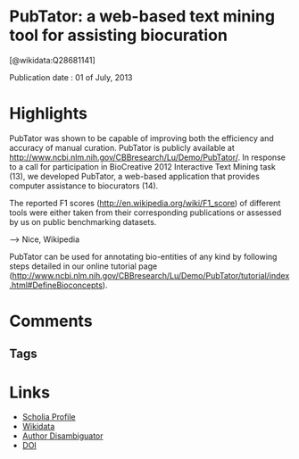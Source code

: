 
PubTator: a web-based text mining tool for assisting biocuration
================================================================
  
  [@wikidata:Q28681141]  
  
Publication date : 01 of July, 2013  

# Highlights

 PubTator was shown to be capable of improving both the efficiency and accuracy of manual curation. PubTator is publicly available at http://www.ncbi.nlm.nih.gov/CBBresearch/Lu/Demo/PubTator/.
In response to a call for participation in BioCreative 2012 Interactive Text Mining task (13), we developed PubTator, a web-based application that provides computer assistance to biocurators (14).

The reported F1 scores (http://en.wikipedia.org/wiki/F1_score) of different tools were either taken from their corresponding publications or assessed by us on public benchmarking datasets.

--> Nice, Wikipedia

PubTator can be used for annotating bio-entities of any kind by following steps detailed in our online tutorial page (http://www.ncbi.nlm.nih.gov/CBBresearch/Lu/Demo/PubTator/tutorial/index.html#DefineBioconcepts).



# Comments

## Tags

# Links
  
 * [Scholia Profile](https://scholia.toolforge.org/work/Q28681141)  
 * [Wikidata](https://www.wikidata.org/wiki/Q28681141)  
 * [Author Disambiguator](https://author-disambiguator.toolforge.org/work_item_oauth.php?id=Q28681141&batch_id=&match=1&author_list_id=&doit=Get+author+links+for+work)  
 * [DOI](https://doi.org/10.1093/NAR/GKT441)  
